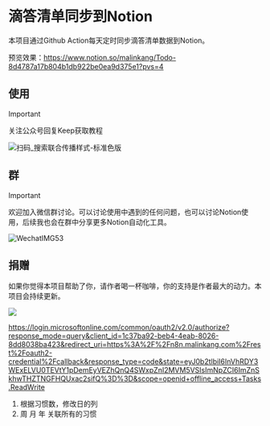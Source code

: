 # 滴答清单同步到Notion


本项目通过Github Action每天定时同步滴答清单数据到Notion。

预览效果：https://www.notion.so/malinkang/Todo-8d4787a17b804b1db922be0ea9d375e1?pvs=4



## 使用

> [!IMPORTANT]  
> 关注公众号回复Keep获取教程

![扫码_搜索联合传播样式-标准色版](https://github.com/malinkang/weread2notion-pro/assets/3365208/32fbce17-9a03-4e36-9a39-6e6a34aa3aef)



## 群
> [!IMPORTANT]  
> 欢迎加入微信群讨论。可以讨论使用中遇到的任何问题，也可以讨论Notion使用，后续我也会在群中分享更多Notion自动化工具。

![WechatIMG53](https://github.com/malinkang/weread2notion-pro/assets/3365208/351f05cb-a3e7-4bfd-8602-26f81d111388)


## 捐赠

如果你觉得本项目帮助了你，请作者喝一杯咖啡，你的支持是作者最大的动力。本项目会持续更新。

![](./asset/WechatIMG27.jpg)


https://login.microsoftonline.com/common/oauth2/v2.0/authorize?response_mode=query&client_id=1c37ba92-beb4-4eab-8026-8dd8038ba423&redirect_uri=https%3A%2F%2Fn8n.malinkang.com%2Frest%2Foauth2-credential%2Fcallback&response_type=code&state=eyJ0b2tlbiI6InVhRDY3WExELVU0TEVtY1pDemEyVEZhQnQ4SWxpZnI2MVM5VSIsImNpZCI6ImZnSkhwTHZTNGFHQUxac2sifQ%3D%3D&scope=openid+offline_access+Tasks.ReadWrite


1. 根据习惯数，修改日的列
2. 周 月 年 关联所有的习惯
